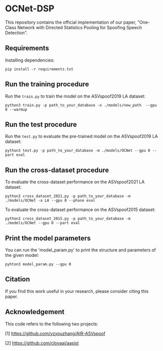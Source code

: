 # OCNet-DSP
This repository contains the official implementation of our paper, "One-Class Network with Directed Statistics Pooling for Spoofing Speech Detection".

## Requirements
Installing dependencies:
```
pip install -r requirements.txt
```

## Run the training procedure
Run the `train.py` to train the model on the ASVspoof2019 LA dataset:
```
python3 train.py -p path_to_your_database -o ./models/new_path  --gpu 0 --warmup
```
## Run the test procedure
Run the `test.py` to evaluate the pre-trained model on the ASVspoof2019 LA dataset:
```
python3 test.py -p path_to_your_database -m ./models/OCNet --gpu 0 --part eval
```
## Run the cross-dataset procedure
To evaluate the cross-dataset performance on the ASVspoof2021 LA dataset:
```
python3 cross_dataset_2021.py -p path_to_your_database -m ./models/OCNet -a LA --gpu 0 --phase eval
```

To evaluate the cross-dataset performance on the ASVspoof2015 dataset:
```
python3 cross_dataset_2015.py -p path_to_your_database -m ./models/OCNet --gpu 0 --part eval
```

## Print the model parameters
You can run the 'model_param.py' to print the structure and parameters of the given model:
```
pyhton3 model_param.py --gpu 0
```

## Citation
If you find this work useful in your research, please consider citing this paper.

## Acknowledgement
This code refers to the following two projects:

[1] https://github.com/yzyouzhang/AIR-ASVspoof

[2] https://github.com/clovaai/aasist
